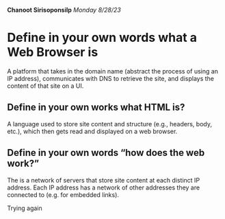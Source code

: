 **Chanoot Sirisoponsilp**
*Monday 8/28/23*

# Define in your own words what a Web Browser is
A platform that takes in the domain name (abstract the process of using an IP address), communicates with DNS to retrieve the site, and displays the content of that site on a UI.


## Define in your own works what HTML is?
A language used to store site content and structure (e.g., headers, body, etc.), which then gets read and displayed on a web browser.


## Define in your own words “how does the web work?”
The is a network of servers that store site content at each distinct IP address. Each IP address has a network of other addresses they are connected to (e.g. for embedded links).

Trying again